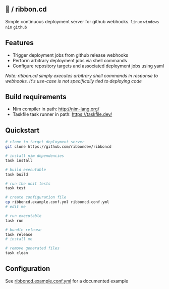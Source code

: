 ## :ribbon: / ribbon.cd
Simple continuous deployment server for github webhooks. `linux` `windows` `nim` `github`

## Features
- Trigger deployment jobs from github release webhooks
- Perform arbitrary deployment jobs via shell commands
- Configure repository targets and associated deployment jobs using yaml

*Note: ribbon.cd simply executes arbitrary shell commands in response
to webhooks. It's use-case is not specifically tied to deploying code* 

## Build requirements
- Nim compiler in path: http://nim-lang.org/
- Taskfile task runner in path: https://taskfile.dev/

## Quickstart
```sh
# clone to target deployment server
git clone https://github.com/ribbondev/ribboncd

# install nim dependencies
task install

# build executable
task build

# run the unit tests
task test

# create configuration file
cp ribboncd.example.conf.yml ribboncd.conf.yml
# edit me

# run executable
task run

# bundle release
task release
# install me

# remove generated files
task clean
```

## Configuration
See [ribboncd.example.conf.yml](./ribboncd.example.conf.yml) for a documented example
